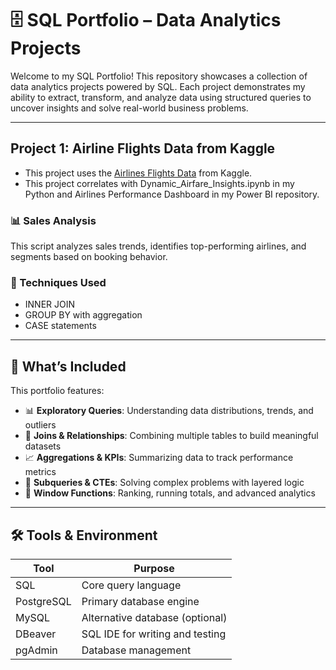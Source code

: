 # 🗄️ SQL Portfolio – Data Analytics Projects

Welcome to my SQL Portfolio! This repository showcases a collection of data analytics projects powered by SQL. Each project demonstrates my ability to extract, transform, and analyze data using structured queries to uncover insights and solve real-world business problems.

---

## Project 1: Airline Flights Data from Kaggle
- This project uses the [Airlines Flights Data](https://www.kaggle.com/datasets/rohitgrewal/airlines-flights-data) from Kaggle.
- This project correlates with Dynamic_Airfare_Insights.ipynb in my Python and Airlines Performance Dashboard in my Power BI repository. 
### 📊 Sales Analysis 
This script analyzes sales trends, identifies top-performing airlines, and segments based on booking behavior.

### 🌟 Techniques Used
- INNER JOIN
- GROUP BY with aggregation
- CASE statements

--- 

## 📌 What’s Included

This portfolio features:

- 📊 **Exploratory Queries**: Understanding data distributions, trends, and outliers
- 🔗 **Joins & Relationships**: Combining multiple tables to build meaningful datasets
- 📈 **Aggregations & KPIs**: Summarizing data to track performance metrics
- 🧠 **Subqueries & CTEs**: Solving complex problems with layered logic
- 🧮 **Window Functions**: Ranking, running totals, and advanced analytics

---

## 🛠️ Tools & Environment

| Tool        | Purpose                          |
|-------------|----------------------------------|
| SQL         | Core query language              |
| PostgreSQL  | Primary database engine          |
| MySQL       | Alternative database (optional)  |
| DBeaver     | SQL IDE for writing and testing  |
| pgAdmin     | Database management              |



